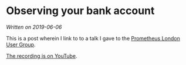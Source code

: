 # Observing your bank account

_Written on 2019-06-06_

This is a post wherein I link to to a talk I gave to the
[Prometheus London User Group](https://www.meetup.com/Prometheus-London/).

[The recording is on YouTube](https://youtu.be/Wrn8MEV-gpg).
